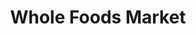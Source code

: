 ---
title: "Whole Foods Market"
url: /honolulu/whole-foods-market-kamakee-street/
shop: supermarket
---